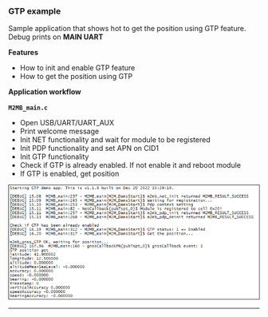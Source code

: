 
### GTP example 

Sample application that shows hot to get the position using GTP feature. Debug prints on **MAIN UART**


**Features**


- How to init and enable GTP feature
- How to get the position using GTP


**Application workflow**

**`M2MB_main.c`**

- Open USB/UART/UART_AUX
- Print welcome message
- Init NET functionality and wait for module to be registered
- Init PDP functionality and set APN on CID1
- Init GTP functionality
- Check if GTP is already enabled. If not enable it and reboot module
- If GTP is enabled, get position

![](../../pictures/samples/GTP_sample_bordered.png)

---------------------

